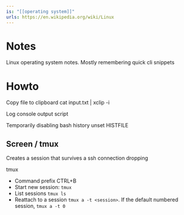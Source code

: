 ```yaml
---
is: "[[operating system]]"
urls: https://en.wikipedia.org/wiki/Linux
---
```

# Notes
Linux operating system notes. Mostly remembering quick cli snippets

# Howto
Copy file to clipboard
cat input.txt | xclip -i

Log console output
script

Temporarily disabling bash history
unset HISTFILE

## Screen / tmux
Creates a session that survives a ssh connection dropping

tmux
* Command prefix CTRL+B
* Start new session: ```tmux```
* List sessions ```tmux ls```
* Reattach to a session ```tmux a -t <session>```. If the default numbered session, ```tmux a -t 0```
